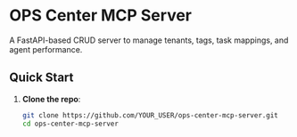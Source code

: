 # OPS Center MCP Server

A FastAPI-based CRUD server to manage tenants, tags, task mappings, and agent performance.

## Quick Start

1. **Clone the repo**:
   ```bash
   git clone https://github.com/YOUR_USER/ops-center-mcp-server.git
   cd ops-center-mcp-server
